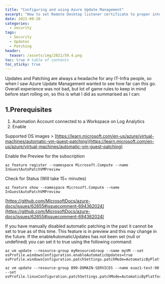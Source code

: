 ```yaml
---
title: "Configuring and using Azure Update Management"
excerpt: "How to set Remote Desktop listener certificate to proper internal CA compatible certificate on a Windows Server, domain joined"
date: 2022-09-20
categories:
  - security
tags:
  - Security
  - Updates
  - Patching
header:
  teaser: /assets/img/2021/50.4.png
toc: true # table of contents
toc_sticky: true
---
```


Updates and Patching are always a headache for any IT-Infra people, so when I saw Azure Update Management wanted to see how far can this go.
Overall experience was not bad, but lot of game rules to keep in mind before start rolling on, so this is what I did as summarised as I can:

## 1.Prerequisites

1. Automation Account connected to a Workspace on Log Analytics
2. Enable 


Supported OS images > [https://learn.microsoft.com/en-us/azure/virtual-machines/automatic-vm-guest-patching](https://learn.microsoft.com/en-us/azure/virtual-machines/automatic-vm-guest-patching)

Enable the Preview for the subscription
```
az feature register --namespace Microsoft.Compute --name InGuestAutoPatchVMPreview
```

Check for Status (Will take 15+ minutes)

```
az feature show --namespace Microsoft.Compute --name InGuestAutoPatchVMPreview
```

[https://github.com/MicrosoftDocs/azure-docs/issues/62655#issuecomment-694362024](https://github.com/MicrosoftDocs/azure-docs/issues/62655#issuecomment-694362024)

If you have manually disabled automatic patching in the past it cannot be set to true as of this time. This feature is in preview and this may change in the future. If the enableAutomaticUpdates has not been set (null or undefined) you can set it to true using the following command:

```
az vm update --resource-group myResourceGroup --name myVM --set osProfile.windowsConfiguration.enableAutomaticUpdates=true osProfile.windowsConfiguration.patchSettings.patchMode=AutomaticByPlatform

az vm update --resource-group B99-DOMAIN-SERVICES --name euaz1-test-90 --set osProfile.linuxConfiguration.patchSettings.patchMode=AutomaticByPlatform
```